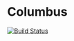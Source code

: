 # Columbus

[![Build Status](https://travis-ci.org/shubhamg31/Columbus.jl.png)](https://travis-ci.org/shubhamg31/Columbus.jl)

